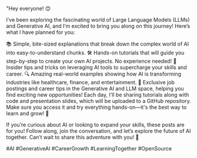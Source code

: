 "Hey everyone! 😊

I’ve been exploring the fascinating world of Large Language Models (LLMs) and Generative AI, and I’m excited to bring you along on this journey! Here’s what I have planned for you:

📚 Simple, bite-sized explanations that break down the complex world of AI into easy-to-understand chunks.
🛠️ Hands-on tutorials that will guide you step-by-step to create your own AI projects. No experience needed!
🎯 Insider tips and tricks on leveraging AI tools to supercharge your skills and career.
🔍 Amazing real-world examples showing how AI is transforming industries like healthcare, finance, and entertainment.
💼 Exclusive job postings and career tips in the Generative AI and LLM space, helping you find exciting new opportunities!
Each day, I'll be sharing tutorials along with code and presentation slides, which will be uploaded to a GitHub repository. Make sure you access it and try everything hands-on—it's the best way to learn and grow! 🚀

If you’re curious about AI or looking to expand your skills, these posts are for you! Follow along, join the conversation, and let’s explore the future of AI together. Can’t wait to share this adventure with you! 🌟

#AI #GenerativeAI #CareerGrowth #LearningTogether #OpenSource
